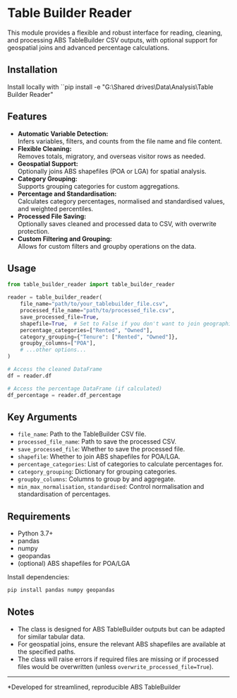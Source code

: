 # Table Builder Reader

This module provides a flexible and robust interface for reading, cleaning, and processing ABS TableBuilder CSV outputs, with optional support for geospatial joins and advanced percentage calculations.

## Installation

Install locally with
``pip install -e "G:\Shared drives\Data\Analysis\Table Builder Reader"

## Features

- **Automatic Variable Detection:**  
  Infers variables, filters, and counts from the file name and file content.
- **Flexible Cleaning:**  
  Removes totals, migratory, and overseas visitor rows as needed.
- **Geospatial Support:**  
  Optionally joins ABS shapefiles (POA or LGA) for spatial analysis.
- **Category Grouping:**  
  Supports grouping categories for custom aggregations.
- **Percentage and Standardisation:**  
  Calculates category percentages, normalised and standardised values, and weighted percentiles.
- **Processed File Saving:**  
  Optionally saves cleaned and processed data to CSV, with overwrite protection.
- **Custom Filtering and Grouping:**  
  Allows for custom filters and groupby operations on the data.

## Usage

```python
from table_builder_reader import table_builder_reader

reader = table_builder_reader(
    file_name="path/to/your_tablebuilder_file.csv",
    processed_file_name="path/to/processed_file.csv",
    save_processed_file=True,
    shapefile=True,  # Set to False if you don't want to join geographies
    percentage_categories=["Rented", "Owned"],
    category_grouping={"Tenure": ["Rented", "Owned"]},
    groupby_columns=["POA"],
    # ...other options...
)

# Access the cleaned DataFrame
df = reader.df

# Access the percentage DataFrame (if calculated)
df_percentage = reader.df_percentage
```

## Key Arguments

- `file_name`: Path to the TableBuilder CSV file.
- `processed_file_name`: Path to save the processed CSV.
- `save_processed_file`: Whether to save the processed file.
- `shapefile`: Whether to join ABS shapefiles for POA/LGA.
- `percentage_categories`: List of categories to calculate percentages for.
- `category_grouping`: Dictionary for grouping categories.
- `groupby_columns`: Columns to group by and aggregate.
- `min_max_normalisation`, `standardised`: Control normalisation and standardisation of percentages.

## Requirements

- Python 3.7+
- pandas
- numpy
- geopandas
- (optional) ABS shapefiles for POA/LGA

Install dependencies:
```bash
pip install pandas numpy geopandas
```

## Notes

- The class is designed for ABS TableBuilder outputs but can be adapted for similar tabular data.
- For geospatial joins, ensure the relevant ABS shapefiles are available at the specified paths.
- The class will raise errors if required files are missing or if processed files would be overwritten (unless `overwrite_processed_file=True`).

---

*Developed for streamlined, reproducible ABS TableBuilder